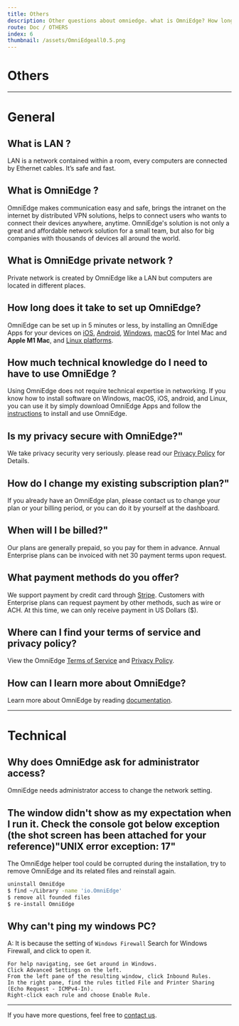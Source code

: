 ```yaml
---
title: Others
description: Other questions about omniedge. what is OmniEdge? How long does it take to set up OmniEdge? etc
route: Doc / OTHERS
index: 6
thumbnail: /assets/OmniEdgeall0.5.png
---
```

# Others

----

# General 

## What is LAN ? 

LAN is a network contained within a room, every computers are connected by Ethernet cables. It’s safe and fast.  

## What is OmniEdge ? 

OmniEdge makes communication easy and safe, brings the intranet on the internet by distributed VPN solutions, helps to connect users who wants to connect their devices anywhere, anytime. OmniEdge's solution is not only a great and affordable network solution for a small team,  but also for big companies with thousands of devices all around the world.

## What is OmniEdge private network ? 

Private network is created by OmniEdge like a LAN but computers are located in different places.

## How long does it take to set up OmniEdge?

OmniEdge can be set up in 5 minutes or less, by installing an OmniEdge Apps for your devices on [iOS](/download/ios), [Android](/download/android), [Windows](/download/windows), [macOS](/download/macos) for Intel Mac and **Apple M1 Mac**, and [Linux platforms](/download/linuxcli).

## How much technical knowledge do I need to have to use OmniEdge ? 

Using OmniEdge does not require technical expertise in networking. If you know how to install software on Windows, macOS, iOS, android, and Linux, you can use it by simply download OmniEdge Apps and follow the [instructions](/download) to install and use OmniEdge.

## Is my privacy secure with OmniEdge?" 

We take privacy security very seriously. please read our [Privacy Policy](/privacy) for Details.

## How do I change my existing subscription plan?"

If you already have an OmniEdge plan, please contact us to change your plan or your billing period, or you can do it by yourself at the dashboard.


## When will I be billed?"

Our plans are generally prepaid, so you pay for them in advance. Annual Enterprise plans can be invoiced with net 30 payment terms upon request.

## What payment methods do you offer?

We support payment by credit card through [Stripe](https://stripe.com). Customers with Enterprise plans can request payment by other methods, such as wire or ACH. At this time, we can only receive payment in US Dollars ($).

## Where can I find your terms of service and privacy policy?

View the OmniEdge [Terms of Service](/terms) and [Privacy Policy](/privacy).

## How can I learn more about OmniEdge?

Learn more about OmniEdge by reading [documentation](/docs).

----

# Technical


## Why does OmniEdge ask for administrator access?

OmniEdge needs administrator access to change the network setting. 

## The window didn't show as my expectation when I run it. Check the console got below exception (the shot screen has been attached for your reference)"UNIX error exception: 17"

The OmniEdge helper tool could be corrupted during the installation, try to remove OmniEdge and its related files and reinstall again.

```bash
uninstall OmniEdge
$ find ~/Library -name 'io.OmniEdge'
$ remove all founded files
$ re-install OmniEdge
```

## Why can't ping my windows PC?

A: It is because the setting of `Windows Firewall`
Search for Windows Firewall, and click to open it.

```note
For help navigating, see Get around in Windows.
Click Advanced Settings on the left.
From the left pane of the resulting window, click Inbound Rules.
In the right pane, find the rules titled File and Printer Sharing (Echo Request - ICMPv4-In).
Right-click each rule and choose Enable Rule.
```

-----

If you have more questions, feel free to [contact us](mailto:support@OmniEdge.io).